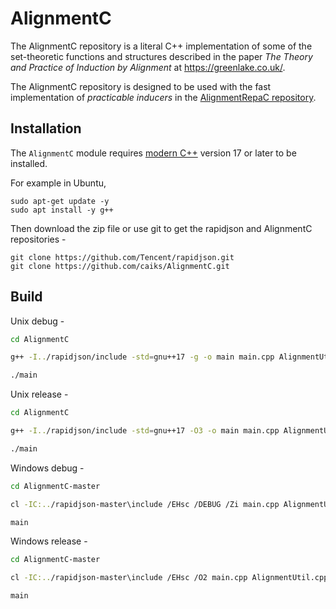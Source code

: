 # AlignmentC

The AlignmentC repository is a literal C++ implementation of some of the set-theoretic functions and structures described in the paper *The Theory and Practice of Induction by Alignment* at https://greenlake.co.uk/. 

The AlignmentC repository is designed to be used with the fast implementation of *practicable inducers* in the [AlignmentRepaC repository](https://github.com/caiks/AlignmentRepaC).

## Installation

The `AlignmentC` module requires [modern C++](https://en.cppreference.com/w/) version 17 or later to be installed.

For example in Ubuntu,
```
sudo apt-get update -y
sudo apt install -y g++
```
Then download the zip file or use git to get the rapidjson and AlignmentC repositories -
```
git clone https://github.com/Tencent/rapidjson.git
git clone https://github.com/caiks/AlignmentC.git
```

## Build

Unix debug  -
```sh
cd AlignmentC

g++ -I../rapidjson/include -std=gnu++17 -g -o main main.cpp AlignmentUtil.cpp Alignment.cpp AlignmentApprox.cpp AlignmentAeson.cpp 

./main

```
Unix release -
```sh
cd AlignmentC

g++ -I../rapidjson/include -std=gnu++17 -O3 -o main main.cpp AlignmentUtil.cpp Alignment.cpp AlignmentApprox.cpp AlignmentAeson.cpp 

./main

```
Windows debug -
```sh
cd AlignmentC-master

cl -IC:../rapidjson-master\include /EHsc /DEBUG /Zi main.cpp AlignmentUtil.cpp Alignment.cpp AlignmentApprox.cpp AlignmentAeson.cpp 

main
```
Windows release -
```sh
cd AlignmentC-master

cl -IC:../rapidjson-master\include /EHsc /O2 main.cpp AlignmentUtil.cpp Alignment.cpp AlignmentApprox.cpp AlignmentAeson.cpp 

main
```

